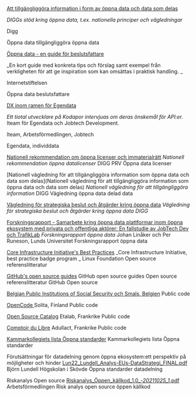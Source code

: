 [Att tillgängliggöra information i form av öppna data och data som delas](https://www.digg.se/utveckling-av-digital-forvaltning/oppna-och-delade-data)

_DIGGs stöd kring öppna data, t.ex. nationella principer och vägledningar_

Digg

Öppna data tillgängliggöra öppna data


[Öppna data - en guide för beslutsfattare](https://internetstiftelsen.se/kunskap/rapporter-och-guider/oppna-data-guide-for-beslutsfattare/)

_En kort guide med konkreta tips och förslag samt exempel från verkligheten för att ge inspiration som kan omsättas i praktisk handling. _

Internetstiftelsen

Öppna data beslutsfattare

[DX inom ramen för Egendata](https://drive.google.com/file/d/1DtoodWKsoQJTtKaJilA1wGfr_Wk01p1v/view)

_Ett tiotal utvecklare på Kodapor intervjuas om deras önskemål för API:er._ Iteam för Egendata och Jobtech Development.

Iteam, Arbetsförmedlingen, Jobtech

Egendata, individdata


[Nationell rekommendation om öppna licenser och immaterialrätt](https://www.digg.se/utveckling-av-digital-forvaltning/oppna-och-delade-data/offentliga-aktorer/oppna-licenser-och-immaterialratt)
_Nationell rekommendation öppna datalicenser_
DIGG PRV
Öppna data licenser

[Nationell vägledning för att tillgängliggöra information som öppna data och data som delas](Nationell vägledning för att tillgängliggöra information som öppna data och data som delas)
_Nationell vägledning för att tillgängliggöra information_
DIGG
Vägledning öppna data delad data

[Vägledning för strategiska beslut och åtgärder kring öppna data](https://www.digg.se/utveckling-av-digital-forvaltning/oppna-och-delade-data/offentliga-aktorer/vagledning-strategisk)
_Vägledning för strategiska beslut och åtgärder kring öppna data
DIGG_

[Forskningsrapport - Samarbete kring öppna data plattformar inom öppna ekosystem med privata och offentliga aktörer: En fallstudie av JobTech Dev och TrafikLab](https://gitlab.com/open-data-knowledge-sharing/wiki/-/wikis/Samarbete-kring-%C3%B6ppna-data-plattformar-inom-%C3%B6ppna-ekosystem-med-privata-och-offentliga-akt%C3%B6rer:-En-fallstudie-av-JobTech-Dev-och-TrafikLab)
_Forskningsrapport öppna data_
Johan Linåker och Per Runeson, Lunds Universitet
Forskningsrapport öppna data

[Core Infrastructure Initiative's Best Practices](https://bestpractices.coreinfrastructure.org/en)
_Core Infrastructure Initiative, best practice badge program _
Linux Foundation
Open source referenslitteratur

[GitHub's open source guides](https://opensource.guide/)
GitHub open source guides
Open source referenslitteratur
GitHub Open source


[Belgian Public Institutions of Social Security och Smals, Belgien](https://www.ict-reuse.be/language-selection)
Public code

[OpenCode ](http://www.opencode.fi/)
Solita, Finland
Public code

[Open Source Catalog](https://code.gouv.fr/)
Etalab, Frankrike
Public code

[Comptoir du Libre](https://comptoir-du-libre.org/en/)
Adullact, Frankrike
Public code

[Kammarkollegiets lista Öppna standarder](https://www.avropa.se/globalassets/dokument/oppna-standarder---programvaror-och-tjanster.pdf)
Kammarkollegiets lista Öppna standarder

Förutsättningar för datadelning genom öppna ekosystem:ett perspektiv på möjligheter och hinder [Lun22_Lundell_Analys-EUs-DataStrategi_FINAL.pdf](uploads/819add7d33683f1d27d0d0077a73a5d4/Lun22_Lundell_Analys-EUs-DataStrategi_FINAL.pdf)
Björn Lundell Högskolan i Skövde
Öppna standarder datadelning

Riskanalys Open source [Riskanalys_Öppen_källkod_1.0_-_20211025_1_.pdf](uploads/942966052106a1ab88a2fb72b656719f/Riskanalys_Öppen_källkod_1.0_-_20211025_1_.pdf)
Arbetsförmedlingen
Risk analys open source öppen källkod









